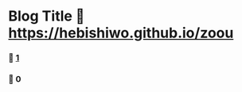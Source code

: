 # Blog Title :link: https://hebishiwo.github.io/zoou 
### :page_facing_up: [1](https://hebishiwo.github.io/zoou/tag.html) 
### :speech_balloon: 0 

